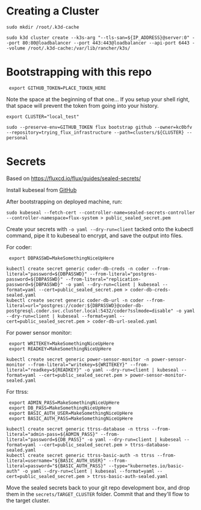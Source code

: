 # Creating a Cluster

```
sudo mkdir /root/.k3d-cache

sudo k3d cluster create --k3s-arg "--tls-san=${IP_ADDRESS}@server:0" --port 80:80@loadbalancer --port 443:443@loadbalancer --api-port 6443 --volume /root/.k3d-cache:/var/lib/rancher/k3s/
```

# Bootstrapping with this repo

` export GITHUB_TOKEN=PLACE_TOKEN_HERE`

Note the space at the beginning of that one...  If you setup your shell right, that space will prevent the token from going into your history.

```
export CLUSTER="local_test"

sudo --preserve-env=GITHUB_TOKEN flux bootstrap github --owner=kc0bfv --repository=trying_flux_infrastructure --path=clusters/${CLUSTER} --personal
```

# Secrets

Based on https://fluxcd.io/flux/guides/sealed-secrets/

Install kubeseal from [GitHub](https://github.com/bitnami-labs/sealed-secrets/releases)

After bootstrapping on deployed machine, run:

```
sudo kubeseal --fetch-cert --controller-name=sealed-secrets-controller --controller-namespace=flux-system > public_sealed_secret.pem
```

Create your secrets with `-o yaml --dry-run=client` tacked onto the kubectl command, pipe it to kubeseal to encrypt, and save the output into files.

For coder:

```
 export DBPASSWD=MakeSomethingNiceUpHere

kubectl create secret generic coder-db-creds -n coder --from-literal="password=${DBPASSWD}" --from-literal="postgres-password=${DBPASSWD}" --from-literal="replication-password=${DBPASSWD}" -o yaml --dry-run=client | kubeseal --format=yaml --cert=public_sealed_secret.pem > coder-db-creds-sealed.yaml
kubectl create secret generic coder-db-url -n coder --from-literal=url="postgres://coder:${DBPASSWD}@coder-db-postgresql.coder.svc.cluster.local:5432/coder?sslmode=disable" -o yaml --dry-run=client | kubeseal --format=yaml --cert=public_sealed_secret.pem > coder-db-url-sealed.yaml
```

For power sensor monitor:

```
 export WRITEKEY=MakeSomethingNiceUpHere
 export READKEY=MakeSomethingNiceUpHere

kubectl create secret generic power-sensor-monitor -n power-sensor-monitor --from-literal="writekey=${WRITEKEY}" --from-literal="readkey=${READKEY}" -o yaml --dry-run=client | kubeseal --format=yaml --cert=public_sealed_secret.pem > power-sensor-monitor-sealed.yaml
```

For ttrss:

```
 export ADMIN_PASS=MakeSomethingNiceUpHere
 export DB_PASS=MakeSomethingNiceUpHere
 export BASIC_AUTH_USER=MakeSomethingNiceUpHere
 export BASIC_AUTH_PASS=MakeSomethingNiceUpHere

kubectl create secret generic ttrss-database -n ttrss --from-literal="admin-pass=${ADMIN_PASS}" --from-literal="password=${DB_PASS}" -o yaml --dry-run=client | kubeseal --format=yaml --cert=public_sealed_secret.pem > ttrss-database-sealed.yaml
kubectl create secret generic ttrss-basic-auth -n ttrss --from-literal=username="${BASIC_AUTH_USER}" --from-literal=password="${BASIC_AUTH_PASS}" --type="kubernetes.io/basic-auth" -o yaml --dry-run=client | kubeseal --format=yaml --cert=public_sealed_secret.pem > ttrss-basic-auth-sealed.yaml
```

Move the sealed secrets back to your git repo development box, and drop them in the `secrets/TARGET_CLUSTER` folder.  Commit that and they'll flow to the target cluster.
